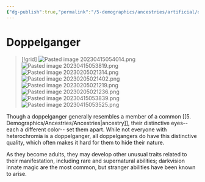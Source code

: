 ```yaml
---
{"dg-publish":true,"permalink":"/5-demographics/ancestries/artificial/doppelganger/","noteIcon":""}
---
```


# Doppelganger 


>[!grid]
>![Pasted image 20230415054014.png](/img/user/x.%20Assets/Attachments/Pasted%20image%2020230415054014.png)
![Pasted image 20230415053819.png](/img/user/x.%20Assets/Attachments/Pasted%20image%2020230415053819.png)
![Pasted image 20230205021314.png](/img/user/x.%20Assets/Attachments/Pasted%20image%2020230205021314.png)
![Pasted image 20230205021402.png](/img/user/x.%20Assets/Attachments/Pasted%20image%2020230205021402.png)
>![Pasted image 20230205021219.png](/img/user/x.%20Assets/Attachments/Pasted%20image%2020230205021219.png)
>![Pasted image 20230205021236.png](/img/user/x.%20Assets/Attachments/Pasted%20image%2020230205021236.png)
>![Pasted image 20230415053839.png](/img/user/x.%20Assets/Attachments/Pasted%20image%2020230415053839.png)
>![Pasted image 20230415053525.png](/img/user/x.%20Assets/Attachments/Pasted%20image%2020230415053525.png)

Though a doppelganger generally resembles a member of a common [[5. Demographics/Ancestries/Ancestries\|ancestry]], their distinctive eyes-- each a different color-- set them apart. While not everyone with heterochromia is a doppelganger, all doppelgangers do have this distinctive quality, which often makes it hard for them to hide their nature. 

As they become adults, they may develop other unusual traits related to their manifestation, including rare and supernatural abilities; darkvision innate magic are the most common, but stranger abilities have been known to arise. 